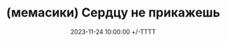 ---
title: (мемасики) Сердцу не прикажешь
date: 2023-11-24 10:00:00 +/-TTTT
media_subpath: /assets/posts/memes/
categories: [Мемасики]
tags: [1С, Мемасики, Желтый Чайник 1С]
image:
  path: 2023-11-24-protiv-chistogo-koda.jpg
links:
  top: false
  bottom: true
  values:
  - name: Telegram
    url: https://t.me/JuniorOneS/597
---